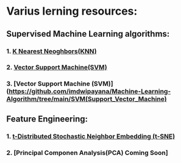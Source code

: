 # Varius lerning resources:
## Supervised Machine Learning algorithms:
### 1. [K Nearest Neoghbors(KNN)](https://github.com/imdwipayana/Machine-Learning-Algorithm/blob/main/KNN(K-NearestNeighbors)/KNN(K-NearestNeighbors).ipynb)
### 2. [Vector Support Machine(SVM)](https://github.com/imdwipayana/Machine-Learning-Algorithm/blob/main/KNN(K-NearestNeighbors)/KNN(K-NearestNeighbors).ipynb)
### 3. [Vector Support Machine (SVM)](https://github.com/imdwipayana/Machine-Learning-Algorithm/tree/main/SVM(Support_Vector_Machine)

## Feature Engineering:
### 1. [t-Distributed Stochastic Neighbor Embedding (t-SNE)](https://github.com/imdwipayana/Machine-Learning-Algorithm/blob/main/tSNE/tSNE.ipynb)
### 2. [Principal Componen Analysis(PCA) Coming Soon]
